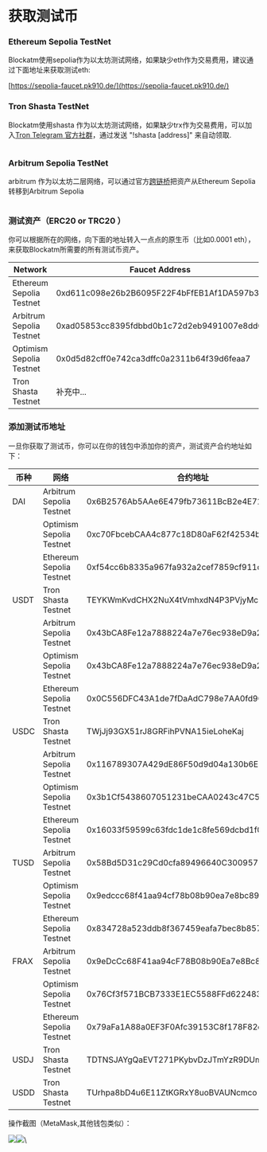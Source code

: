 # 获取测试币

### Ethereum Sepolia  TestNet

&#x20;Blockatm使用sepolia作为以太坊测试网络，如果缺少eth作为交易费用，建议通过下面地址来获取测试eth:

[https://sepolia-faucet.pk910.de/](https://sepolia-faucet.pk910.de/)

### Tron Shasta TestNet

&#x20;Blockatm使用shasta 作为以太坊测试网络，如果缺少trx作为交易费用，可以加入[Tron Telegram 官方社群](https://t.me/TronOfficialTechSupport2)，通过发送 "!shasta \[address]" 来自动领取.

<figure><img src="../../.gitbook/assets/image (4).png" alt=""><figcaption></figcaption></figure>

### Arbitrum Sepolia TestNet

arbitrum 作为以太坊二层网络，可以通过官方[跨链桥](https://bridge.arbitrum.io/?destinationChain=arbitrum-sepolia\&sourceChain=sepolia)把资产从Ethereum Sepolia转移到Arbitrum Sepolia

<figure><img src="../../.gitbook/assets/image (6).png" alt=""><figcaption></figcaption></figure>



### 测试资产（ERC20 or TRC20 ）

你可以根据所在的网络，向下面的地址转入一点点的原生币（比如0.0001 eth），来获取Blockatm所需要的所有测试币资产。

| Network                  | Faucet Address                             |
| ------------------------ | ------------------------------------------ |
| Ethereum Sepolia Testnet | 0xd611c098e26b2B6095F22F4bFfEB1Af1DA597b39 |
| Arbitrum Sepolia Testnet | 0xad05853cc8395fdbbd0b1c72d2eb9491007e8dd0 |
| Optimism Sepolia Testnet | 0x0d5d82cff0e742ca3dffc0a2311b64f39d6feaa7 |
| Tron Shasta Testnet      | 补充中...                                     |



### 添加测试币地址&#x20;

&#x20;一旦你获取了测试币，你可以在你的钱包中添加你的资产，测试资产合约地址如下：

| 币种   | 网络                       | 合约地址                                       |
| ---- | ------------------------ | ------------------------------------------ |
| DAI  | Arbitrum Sepolia Testnet | 0x6B2576Ab5AAe6E479fb73611BcB2e4E71126FeAf |
|      | Optimism Sepolia Testnet | 0xc70FbcebCAA4c877c18D80aF62f42534bD18eB6D |
|      | Ethereum Sepolia Testnet | 0xf54cc6b8335a967fa932a2cef7859cf911cfc582 |
| USDT | Tron Shasta Testnet      | TEYKWmKvdCHX2NuX4tVmhxdN4P3PVjyMcu         |
|      | Arbitrum Sepolia Testnet | 0x43bCA8Fe12a7888224a7e76ec938eD9a29800cE2 |
|      | Optimism Sepolia Testnet | 0x43bCA8Fe12a7888224a7e76ec938eD9a29800cE2 |
|      | Ethereum Sepolia Testnet | 0x0C556DFC43A1de7fDaAdC798e7AA0fd90E62f54E |
| USDC | Tron Shasta Testnet      | TWjJj93GX51rJ8GRFihPVNA15ieLoheKaj         |
|      | Arbitrum Sepolia Testnet | 0x116789307A429dE86F50d9d04a130b6E99a2107B |
|      | Optimism Sepolia Testnet | 0x3b1Cf5438607051231beCAA0243c47C5BD60aeec |
|      | Ethereum Sepolia Testnet | 0x16033f59599c63fdc1de1c8fe569dcbd1f0d9da3 |
| TUSD | Arbitrum Sepolia Testnet | 0x58Bd5D31c29Cd0cfa89496640C3009578B98E6b5 |
|      | Optimism Sepolia Testnet | 0x9edccc68f41aa94cf78b08b90ea7e8bc899c874f |
|      | Ethereum Sepolia Testnet | 0x834728a523ddb8f367459eafa7bec8b85767714c |
| FRAX | Arbitrum Sepolia Testnet | 0x9eDcCc68F41aa94cF78B08b90Ea7e8Bc899c874F |
|      | Optimism Sepolia Testnet | 0x76Cf3f571BCB7333E1EC5588FFd6224837D4ed33 |
|      | Ethereum Sepolia Testnet | 0x79aFa1A88a0EF3F0Afc39153C8f178F82db51326 |
| USDJ | Tron Shasta Testnet      | TDTNSJAYgQaEVT271PKybvDzJTmYzR9DUm         |
| USDD | Tron Shasta Testnet      | TUrhpa8bD4u6E11ZtKGRxY8uoBVAUNcmco         |

操作截图（MetaMask,其他钱包类似）：

![](<../../.gitbook/assets/image (8).png>)![](<../../.gitbook/assets/image (9).png>)\


